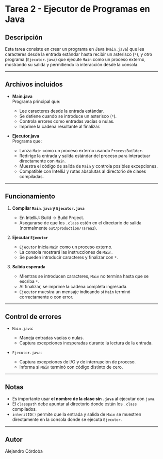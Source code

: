 # Tarea 2 - Ejecutor de Programas en Java

## Descripción

Esta tarea consiste en crear un programa en Java (`Main.java`) que lea caracteres desde la entrada estándar hasta recibir un asterisco (`*`), y otro programa (`Ejecutor.java`) que ejecute `Main` como un proceso externo, mostrando su salida y permitiendo la interacción desde la consola.

---

## Archivos incluidos

- **Main.java**  
  Programa principal que:
    - Lee caracteres desde la entrada estándar.
    - Se detiene cuando se introduce un asterisco (`*`).
    - Controla errores como entradas vacías o nulas.
    - Imprime la cadena resultante al finalizar.

- **Ejecutor.java**  
  Programa que:
    - Lanza `Main` como un proceso externo usando `ProcessBuilder`.
    - Redirige la entrada y salida estándar del proceso para interactuar directamente con `Main`.
    - Muestra el código de salida de `Main` y controla posibles excepciones.
    - Compatible con IntelliJ y rutas absolutas al directorio de clases compiladas.

---

## Funcionamiento

1. **Compilar `Main.java` y `Ejecutor.java`**
    - En IntelliJ: Build → Build Project.
    - Asegurarse de que los `.class` estén en el directorio de salida (normalmente `out/production/Tarea2`).

2. **Ejecutar `Ejecutor`**
    - `Ejecutor` inicia `Main` como un proceso externo.
    - La consola mostrará las instrucciones de `Main`.
    - Se pueden introducir caracteres y finalizar con `*`.

3. **Salida esperada**
    - Mientras se introducen caracteres, `Main` no termina hasta que se escriba `*`.
    - Al finalizar, se imprime la cadena completa ingresada.
    - `Ejecutor` muestra un mensaje indicando si `Main` terminó correctamente o con error.

---

## Control de errores

- `Main.java`:
    - Maneja entradas vacías o nulas.
    - Captura excepciones inesperadas durante la lectura de la entrada.

- `Ejecutor.java`:
    - Captura excepciones de I/O y de interrupción de proceso.
    - Informa si `Main` terminó con código distinto de cero.

---

## Notas

- Es importante usar **el nombre de la clase sin `.java`** al ejecutar con `java`.
- Él `classpath` debe apuntar al directorio donde están los `.class` compilados.
- `inheritIO()` permite que la entrada y salida de `Main` se muestren directamente en la consola donde se ejecuta `Ejecutor`.

---

## Autor

Alejandro Córdoba

